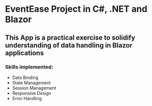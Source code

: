 # EventEase Project in C#, .NET and Blazor

## This App is a practical exercise to solidify understanding of data handling in Blazor applications

### Skills implemented:

- Data Binding
- State Management
- Session Management
- Responsive Design
- Error Handling
